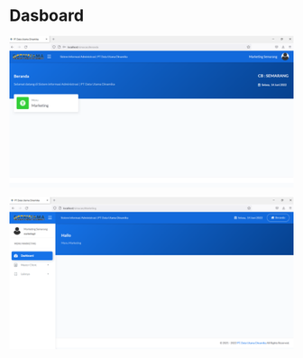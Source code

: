 # Dasboard

![](<../../../../.gitbook/assets/image (20).png>)

![](<../../../../.gitbook/assets/image (18) (1).png>)
